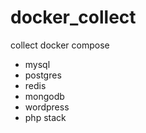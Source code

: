 # docker_collect
collect docker compose 

* mysql
* postgres
* redis
* mongodb
* wordpress
* php stack
